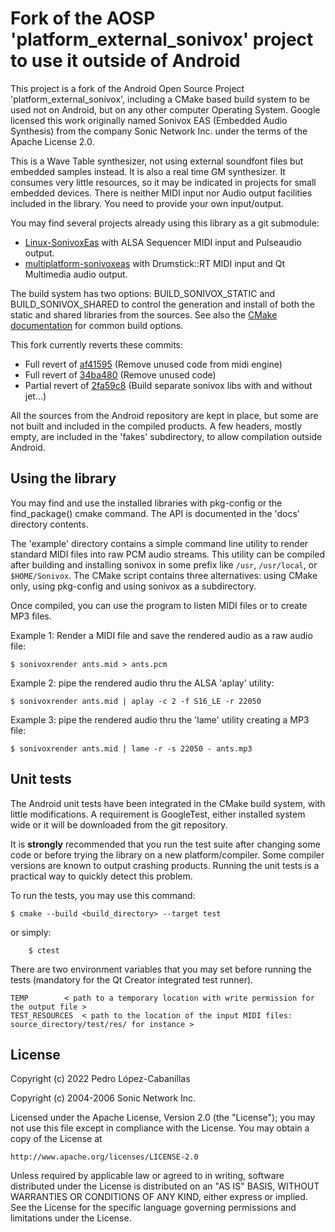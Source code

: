 # Fork of the AOSP 'platform_external_sonivox' project to use it outside of Android 

This project is a fork of the Android Open Source Project 'platform_external_sonivox', including a CMake based build system to be used not on Android, but on any other computer Operating System.
Google licensed this work originally named Sonivox EAS (Embedded Audio Synthesis) from the company Sonic Network Inc. under the terms of the Apache License 2.0.

This is a Wave Table synthesizer, not using external soundfont files but embedded samples instead. It is also a real time GM synthesizer. It consumes very little resources, so it may be indicated in projects for small embedded devices.
There is neither MIDI input nor Audio output facilities included in the library. You need to provide your own input/output.

You may find several projects already using this library as a git submodule:

* [Linux-SonivoxEas](https://github.com/pedrolcl/Linux-SonivoxEas) with ALSA Sequencer MIDI input and Pulseaudio output.
* [multiplatform-sonivoxeas](https://github.com/pedrolcl/multiplatform-sonivoxeas) with Drumstick::RT MIDI input and Qt Multimedia audio output.

The build system has two options: BUILD_SONIVOX_STATIC and BUILD_SONIVOX_SHARED to control the generation and install of both the static and shared libraries from the sources. See also the [CMake documentation](https://cmake.org/cmake/help/latest/index.html) for common build options.

This fork currently reverts these commits:

* Full revert of [af41595](https://github.com/pedrolcl/platform_external_sonivox/commit/af41595537b044618234fe7dd9ebfcc652de1576) (Remove unused code from midi engine)
* Full revert of [34ba480](https://github.com/pedrolcl/platform_external_sonivox/commit/34ba4804f643549b8ac74e5f56bfe64db3234447) (Remove unused code)
* Partial revert of [2fa59c8](https://github.com/pedrolcl/platform_external_sonivox/commit/2fa59c8c6851b453271f33f254c7549fa79d07fb) (Build separate sonivox libs with and without jet...)

All the sources from the Android repository are kept in place, but some are not built and included in the compiled products. A few headers, mostly empty, are included in the 'fakes' subdirectory, to allow compilation outside Android.

## Using the library

You may find and use the installed libraries with pkg-config or the find_package() cmake command. The API is documented in the 'docs' directory contents.

The 'example' directory contains a simple command line utility to render standard MIDI files into raw PCM audio streams. This utility can be compiled after building and installing sonivox in some prefix like `/usr`, `/usr/local`, or `$HOME/Sonivox`.
The CMake script contains three alternatives: using CMake only, using pkg-config and using sonivox as a subdirectory.

Once compiled, you can use the program to listen MIDI files or to create MP3 files.

Example 1: Render a MIDI file and save the rendered audio as a raw audio file:

    $ sonivoxrender ants.mid > ants.pcm

Example 2: pipe the rendered audio thru the ALSA 'aplay' utility:

    $ sonivoxrender ants.mid | aplay -c 2 -f S16_LE -r 22050

Example 3: pipe the rendered audio thru the 'lame' utility creating a MP3 file:

    $ sonivoxrender ants.mid | lame -r -s 22050 - ants.mp3

## Unit tests

The Android unit tests have been integrated in the CMake build system, with little modifications. A requirement is GoogleTest, either installed system wide or it will be downloaded from the git repository. 

It is **strongly** recommended that you run the test suite after changing some code or before trying the library on a new platform/compiler. Some compiler versions are known to output crashing products. Running the unit tests is a practical way to quickly detect this problem.

To run the tests, you may use this command:

	$ cmake --build <build_directory> --target test
        
or simply:

        $ ctest

There are two environment variables that you may set before running the tests (mandatory for the Qt Creator integrated test runner).

	TEMP		< path to a temporary location with write permission for the output file >
	TEST_RESOURCES	< path to the location of the input MIDI files: source_directory/test/res/ for instance >

## License

Copyright (c) 2022 Pedro López-Cabanillas

Copyright (c) 2004-2006 Sonic Network Inc.

Licensed under the Apache License, Version 2.0 (the "License");
you may not use this file except in compliance with the License.
You may obtain a copy of the License at

    http://www.apache.org/licenses/LICENSE-2.0

Unless required by applicable law or agreed to in writing, software
distributed under the License is distributed on an "AS IS" BASIS,
WITHOUT WARRANTIES OR CONDITIONS OF ANY KIND, either express or implied.
See the License for the specific language governing permissions and
limitations under the License.
